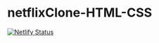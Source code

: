 # netflixClone-HTML-CSS

[![Netlify Status](https://api.netlify.com/api/v1/badges/84f44c51-df8c-40c0-bb78-9a29c25bdfc0/deploy-status)](https://netflixcloned1005.netlify.app/)
